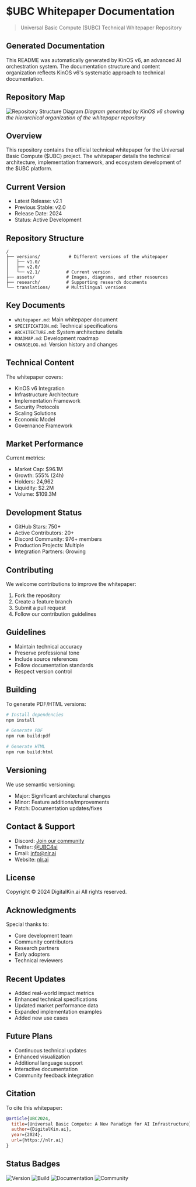 # $UBC Whitepaper Documentation
> Universal Basic Compute ($UBC) Technical Whitepaper Repository

## Generated Documentation
This README was automatically generated by KinOS v6, an advanced AI orchestration system. The documentation structure and content organization reflects KinOS v6's systematic approach to technical documentation.

## Repository Map
![Repository Structure Diagram](assets/diagram.png)
*Diagram generated by KinOS v6 showing the hierarchical organization of the whitepaper repository*

## Overview
This repository contains the official technical whitepaper for the Universal Basic Compute ($UBC) project. The whitepaper details the technical architecture, implementation framework, and ecosystem development of the $UBC platform.

## Current Version
- Latest Release: v2.1
- Previous Stable: v2.0
- Release Date: 2024
- Status: Active Development

## Repository Structure
```
/
├── versions/           # Different versions of the whitepaper
│   ├── v1.0/
│   ├── v2.0/
│   └── v2.1/          # Current version
├── assets/            # Images, diagrams, and other resources
├── research/          # Supporting research documents
└── translations/      # Multilingual versions
```

## Key Documents
- `whitepaper.md`: Main whitepaper document
- `SPECIFICATION.md`: Technical specifications
- `ARCHITECTURE.md`: System architecture details
- `ROADMAP.md`: Development roadmap
- `CHANGELOG.md`: Version history and changes

## Technical Content
The whitepaper covers:
- KinOS v6 Integration
- Infrastructure Architecture
- Implementation Framework
- Security Protocols
- Scaling Solutions
- Economic Model
- Governance Framework

## Market Performance
Current metrics:
- Market Cap: $96.1M
- Growth: 555% (24h)
- Holders: 24,962
- Liquidity: $2.2M
- Volume: $109.3M

## Development Status
- GitHub Stars: 750+
- Active Contributors: 20+
- Discord Community: 976+ members
- Production Projects: Multiple
- Integration Partners: Growing

## Contributing
We welcome contributions to improve the whitepaper:
1. Fork the repository
2. Create a feature branch
3. Submit a pull request
4. Follow our contribution guidelines

## Guidelines
- Maintain technical accuracy
- Preserve professional tone
- Include source references
- Follow documentation standards
- Respect version control

## Building
To generate PDF/HTML versions:
```bash
# Install dependencies
npm install

# Generate PDF
npm run build:pdf

# Generate HTML
npm run build:html
```

## Versioning
We use semantic versioning:
- Major: Significant architectural changes
- Minor: Feature additions/improvements
- Patch: Documentation updates/fixes

## Contact & Support
- Discord: [Join our community](discord.gg/ubc)
- Twitter: [@UBC4ai](https://twitter.com/UBC4ai)
- Email: info@nlr.ai
- Website: [nlr.ai](https://nlr.ai)

## License
Copyright © 2024 DigitalKin.ai
All rights reserved.

## Acknowledgments
Special thanks to:
- Core development team
- Community contributors
- Research partners
- Early adopters
- Technical reviewers

## Recent Updates
- Added real-world impact metrics
- Enhanced technical specifications
- Updated market performance data
- Expanded implementation examples
- Added new use cases

## Future Plans
- Continuous technical updates
- Enhanced visualization
- Additional language support
- Interactive documentation
- Community feedback integration

## Citation
To cite this whitepaper:
```bibtex
@article{UBC2024,
  title={Universal Basic Compute: A New Paradigm for AI Infrastructure},
  author={DigitalKin.ai},
  year={2024},
  url={https://nlr.ai}
}
```

## Status Badges
![Version](https://img.shields.io/badge/version-2.1-blue)
![Build](https://img.shields.io/badge/build-passing-green)
![Documentation](https://img.shields.io/badge/docs-updated-green)
![Community](https://img.shields.io/badge/community-active-brightgreen)
